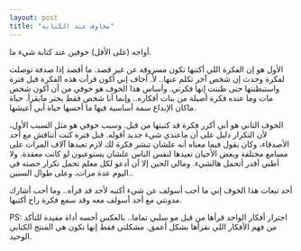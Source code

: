 ```yaml
---
layout: post
title: "مخاوف عند الكتابة"
---
```


أواجه (على الأقل) خوفين عند كتابة شيء ما.

الأول هو إن الفكرة اللي أكتبها تكون مسروقة عن غير قصد. ما أقصد إذا صدفة توصلت لفكرة وحدث إن شخص آخر تكلم عنها.. لأ. أخاف إني أكون قرأت هذه الفكرة قبل فترة واستبطنتها حتى ظننت إنها فكرتي. وأساس هذا الخوف هو خوفي من أن أكون شخص مات وما عنده فكرة أصيلة من بنات أفكاره.. وإنما أنا شخص فقط يجتر مايقرأ. حياة ماكان الإبداع سمة أساسية فيها ما أحسها حياة أبي أعيشها.

الخوف الثاني هو أني أكرر فكرة قد كتبتها من قبل. وسبب خوفي هو مثل السبب الأول، لأن التكرار دليل على أن ماعندي شيء جديد أقوله. قبل فترة كنت أتناقش مع أحد الأصدقاء، وكان يقول فيما معناه أنه علشان تنشر فكرة لك لازم تعيدها آلاف المرات على مسامع مختلفة وبعض الأحيان تعيدها لنفس الناس علشان يستوعبون لو كانت معقدة. ولا أظني أقدر أتحمل هالشيء. ومالي الحين إلا أن أدعو لكل معلم تحمل تكرار حصته في اليوم عدة مرات، وعلى طوال السنين.. 

أحد تبعات هذا الخوف إني ما أحب أسولف عن شيء أكتبه لأحد قد قرأه.. وما أحب أشارك مدونتي مع أحد أسولف معه وقد سمع فكرة راح أكتبها. 

PS: اجترار أفكار الواحد قرأها من قبل مو سلبي تماما.. بالعكس أحسه أداة مفيدة للتأكد من فهم الأفكار اللي نقرأها بشكل أعمق. مشكلتي فقط إنها تكون هي المنتج الكتابي الوحيد.